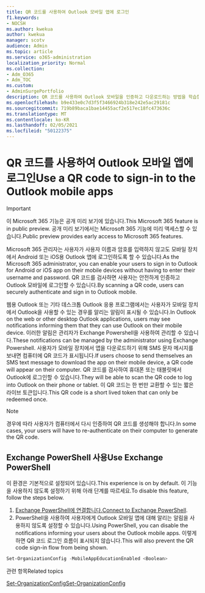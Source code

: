 ```yaml
---
title: QR 코드를 사용하여 Outlook 모바일 앱에 로그인
f1.keywords:
- NOCSH
ms.author: kwekua
author: kwekua
manager: scotv
audience: Admin
ms.topic: article
ms.service: o365-administration
localization_priority: Normal
ms.collection:
- Adm_O365
- Adm_TOC
ms.custom:
- AdminSurgePortfolio
description: QR 코드를 사용하여 Outlook 모바일을 인증하고 다운로드하는 방법을 학습합니다.
ms.openlocfilehash: b9e433e0c7d3f5f3466924b318e242e5ac29181c
ms.sourcegitcommit: 719b89baca1bae14455acf2e517ec18fc473636c
ms.translationtype: MT
ms.contentlocale: ko-KR
ms.lasthandoff: 02/05/2021
ms.locfileid: "50122375"
---
```

# <a name="use-a-qr-code-to-sign-in-to-the-outlook-mobile-apps"></a><span data-ttu-id="60217-103">QR 코드를 사용하여 Outlook 모바일 앱에 로그인</span><span class="sxs-lookup"><span data-stu-id="60217-103">Use a QR code to sign-in to the Outlook mobile apps</span></span>

> [!IMPORTANT]
> <span data-ttu-id="60217-104">이 Microsoft 365 기능은 공개 미리 보기에 있습니다.</span><span class="sxs-lookup"><span data-stu-id="60217-104">This Microsoft 365 feature is in public preview.</span></span> <span data-ttu-id="60217-105">공개 미리 보기에서는 Microsoft 365 기능에 미리 액세스할 수 있습니다.</span><span class="sxs-lookup"><span data-stu-id="60217-105">Public preview provides early access to Microsoft 365 features.</span></span>

<span data-ttu-id="60217-106">Microsoft 365 관리자는 사용자가 사용자 이름과 암호를 입력하지 않고도 모바일 장치에서 Android 또는 iOS용 Outlook 앱에 로그인하도록 할 수 있습니다.</span><span class="sxs-lookup"><span data-stu-id="60217-106">As the Microsoft 365 administrator, you can enable your users to sign in to Outlook for Android or iOS app on their mobile devices without having to enter their username and password.</span></span> <span data-ttu-id="60217-107">QR 코드를 검사하면 사용자는 안전하게 인증하고 Outlook 모바일에 로그인할 수 있습니다.</span><span class="sxs-lookup"><span data-stu-id="60217-107">By scanning a QR code, users can securely authenticate and sign in to Outlook mobile.</span></span>

<span data-ttu-id="60217-108">웹용 Outlook 또는 기타 데스크톱 Outlook 응용 프로그램에서는 사용자가 모바일 장치에서 Outlook을 사용할 수 있는 경우를 알리는 알림이 표시될 수 있습니다.</span><span class="sxs-lookup"><span data-stu-id="60217-108">In Outlook on the web or other desktop Outlook applications, users may see notifications informing them that they can use Outlook on their mobile device.</span></span> <span data-ttu-id="60217-109">이러한 알림은 관리자가 Exchange Powershell을 사용하여 관리할 수 있습니다.</span><span class="sxs-lookup"><span data-stu-id="60217-109">These notifications can be managed by the administrator using Exchange Powershell.</span></span> <span data-ttu-id="60217-110">사용자가 모바일 장치에서 앱을 다운로드하기 위해 SMS 문자 메시지를 보내면 컴퓨터에 QR 코드가 표시됩니다.</span><span class="sxs-lookup"><span data-stu-id="60217-110">If users choose to send themselves an SMS text message to download the app on their mobile device, a QR code will appear on their computer.</span></span> <span data-ttu-id="60217-111">QR 코드를 검사하여 휴대폰 또는 태블릿에서 Outlook에 로그인할 수 있습니다.</span><span class="sxs-lookup"><span data-stu-id="60217-111">They will be able to scan the QR code to log into Outlook on their phone or tablet.</span></span> <span data-ttu-id="60217-112">이 QR 코드는 한 번만 교환할 수 있는 짧은 라이브 토큰입니다.</span><span class="sxs-lookup"><span data-stu-id="60217-112">This QR code is a short lived token that can only be redeemed once.</span></span>

> [!NOTE]
> <span data-ttu-id="60217-113">경우에 따라 사용자가 컴퓨터에서 다시 인증하여 QR 코드를 생성해야 합니다.</span><span class="sxs-lookup"><span data-stu-id="60217-113">In some cases, your users will have to re-authenticate on their computer to generate the QR code.</span></span>

## <a name="use-exchange-powershell"></a><span data-ttu-id="60217-114">Exchange PowerShell 사용</span><span class="sxs-lookup"><span data-stu-id="60217-114">Use Exchange PowerShell</span></span>

<span data-ttu-id="60217-115">이 환경은 기본적으로 설정되어 있습니다.</span><span class="sxs-lookup"><span data-stu-id="60217-115">This experience is on by default.</span></span> <span data-ttu-id="60217-116">이 기능을 사용하지 않도록 설정하기 위해 아래 단계를 따르세요.</span><span class="sxs-lookup"><span data-stu-id="60217-116">To disable this feature, follow the steps below.</span></span>

1. <span data-ttu-id="60217-117">[Exchange PowerShell에 연결합니다.](https://docs.microsoft.com/powershell/exchange/connect-to-exchange-online-powershell?view=exchange-ps)</span><span class="sxs-lookup"><span data-stu-id="60217-117">[Connect to Exchange PowerShell](https://docs.microsoft.com/powershell/exchange/connect-to-exchange-online-powershell?view=exchange-ps).</span></span>
2. <span data-ttu-id="60217-118">PowerShell을 사용하여 사용자에게 Outlook 모바일 앱에 대해 알리는 알림을 사용하지 않도록 설정할 수 있습니다.</span><span class="sxs-lookup"><span data-stu-id="60217-118">Using PowerShell, you can disable the notifications informing your users about the Outlook mobile apps.</span></span> <span data-ttu-id="60217-119">이렇게 하면 QR 코드 로그인 흐름이 표시되지 않습니다.</span><span class="sxs-lookup"><span data-stu-id="60217-119">This will also prevent the QR code sign-in flow from being shown.</span></span>

```powershell
Set-OrganizationConfig -MobileAppEducationEnabled <Boolean>
```

<span data-ttu-id="60217-120">관련 항목</span><span class="sxs-lookup"><span data-stu-id="60217-120">Related topics</span></span>

[<span data-ttu-id="60217-121">Set-OrganizationConfig</span><span class="sxs-lookup"><span data-stu-id="60217-121">Set-OrganizationConfig</span></span>](https://docs.microsoft.com/powershell/module/exchange/set-organizationconfig?view=exchange-ps)
